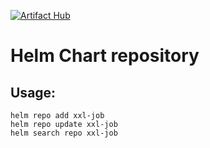 [![Artifact Hub](https://img.shields.io/endpoint?url=https://artifacthub.io/badge/repository/xxl-job-admin)](https://artifacthub.io/packages/search?repo=xxl-job-admin)
# Helm Chart repository

## Usage:
```shell
helm repo add xxl-job
helm repo update xxl-job
helm search repo xxl-job
```
